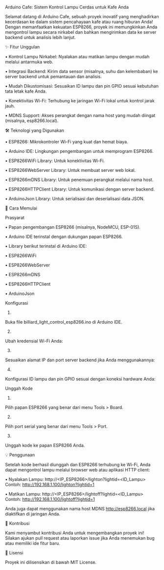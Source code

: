 Arduino Cafe: Sistem Kontrol Lampu Cerdas untuk Kafe Anda

Selamat datang di Arduino Cafe, sebuah proyek inovatif yang menghadirkan kecerdasan ke dalam sistem pencahayaan kafe atau ruang hiburan Anda! Dengan memanfaatkan kekuatan ESP8266, proyek ini memungkinkan Anda mengontrol lampu secara nirkabel dan bahkan mengirimkan data ke server backend untuk analisis lebih lanjut.

✨ Fitur Unggulan

•
Kontrol Lampu Nirkabel: Nyalakan atau matikan lampu dengan mudah melalui antarmuka web.

•
Integrasi Backend: Kirim data sensor (misalnya, suhu dan kelembaban) ke server backend untuk pemantauan dan analisis.

•
Mudah Dikustomisasi: Sesuaikan ID lampu dan pin GPIO sesuai kebutuhan tata letak kafe Anda.

•
Konektivitas Wi-Fi: Terhubung ke jaringan Wi-Fi lokal untuk kontrol jarak jauh.

•
MDNS Support: Akses perangkat dengan nama host yang mudah diingat (misalnya, esp8266.local).

🛠️ Teknologi yang Digunakan

•
ESP8266: Mikrokontroler Wi-Fi yang kuat dan hemat biaya.

•
Arduino IDE: Lingkungan pengembangan untuk memprogram ESP8266.

•
ESP8266WiFi Library: Untuk konektivitas Wi-Fi.

•
ESP8266WebServer Library: Untuk membuat server web lokal.

•
ESP8266mDNS Library: Untuk penemuan perangkat melalui nama host.

•
ESP8266HTTPClient Library: Untuk komunikasi dengan server backend.

•
ArduinoJson Library: Untuk serialisasi dan deserialisasi data JSON.

🚀 Cara Memulai

Prasyarat

•
Papan pengembangan ESP8266 (misalnya, NodeMCU, ESP-01S).

•
Arduino IDE terinstal dengan dukungan papan ESP8266.

•
Library berikut terinstal di Arduino IDE:

•
ESP8266WiFi

•
ESP8266WebServer

•
ESP8266mDNS

•
ESP8266HTTPClient

•
ArduinoJson



Konfigurasi

1.
Buka file billiard_light_control_esp8266.ino di Arduino IDE.

2.
Ubah kredensial Wi-Fi Anda:

3.
Sesuaikan alamat IP dan port server backend jika Anda menggunakannya:

4.
Konfigurasi ID lampu dan pin GPIO sesuai dengan koneksi hardware Anda:

Unggah Kode

1.
Pilih papan ESP8266 yang benar dari menu Tools > Board.

2.
Pilih port serial yang benar dari menu Tools > Port.

3.
Unggah kode ke papan ESP8266 Anda.

💡 Penggunaan

Setelah kode berhasil diunggah dan ESP8266 terhubung ke Wi-Fi, Anda dapat mengontrol lampu melalui browser web atau aplikasi HTTP client:

•
Nyalakan Lampu: http://<IP_ESP8266>/lighton?lightid=<ID_Lampu>
Contoh: http://192.168.1.100/lighton?lightid=1

•
Matikan Lampu: http://<IP_ESP8266>/lightoff?lightid=<ID_Lampu>
Contoh: http://192.168.1.100/lightoff?lightid=1

Anda juga dapat menggunakan nama host MDNS http://esp8266.local jika diaktifkan di jaringan Anda.

🤝 Kontribusi

Kami menyambut kontribusi Anda untuk mengembangkan proyek ini! Silakan ajukan pull request atau laporkan issue jika Anda menemukan bug atau memiliki ide fitur baru.

📄 Lisensi

Proyek ini dilisensikan di bawah MIT License.

